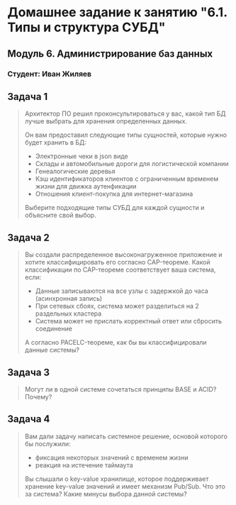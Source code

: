 # Домашнее задание к занятию "6.1. Типы и структура СУБД"

## Модуль 6. Администрирование баз данных

### Студент: Иван Жиляев

## Задача 1

>Архитектор ПО решил проконсультироваться у вас, какой тип БД 
>лучше выбрать для хранения определенных данных.
>
>Он вам предоставил следующие типы сущностей, которые нужно будет хранить в БД:
>
>- Электронные чеки в json виде
>- Склады и автомобильные дороги для логистической компании
>- Генеалогические деревья
>- Кэш идентификаторов клиентов с ограниченным временем жизни для движка аутенфикации
>- Отношения клиент-покупка для интернет-магазина
>
>Выберите подходящие типы СУБД для каждой сущности и объясните свой выбор.



## Задача 2

>Вы создали распределенное высоконагруженное приложение и хотите классифицировать его согласно 
>CAP-теореме. Какой классификации по CAP-теореме соответствует ваша система, если:
>
>- Данные записываются на все узлы с задержкой до часа (асинхронная запись)
>- При сетевых сбоях, система может разделиться на 2 раздельных кластера
>- Система может не прислать корректный ответ или сбросить соединение
>
>А согласно PACELC-теореме, как бы вы классифицировали данные системы?



## Задача 3

>Могут ли в одной системе сочетаться принципы BASE и ACID? Почему?



## Задача 4

>Вам дали задачу написать системное решение, основой которого бы послужили:
>
>- фиксация некоторых значений с временем жизни
>- реакция на истечение таймаута
>
>Вы слышали о key-value хранилище, которое поддерживает хранение key-value значений и
>имеет механизм Pub/Sub. Что это за система? Какие минусы выбора данной системы?


